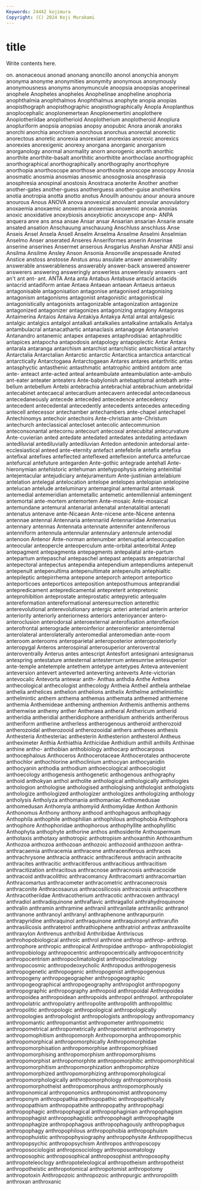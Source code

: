 ```yaml
---
Keywords: 24442 kojimura
Copyright: (C) 2024 Koji Murakami
---
```


# title

Write contents here.



on. anonaceous anonad anonang anoncillo anonol
anonychia anonym anonyma anonyme anonymities anonymity anonymous anonymously anonymousness anonyms
anonymuncule anoopsia anoopsias anoperineal anophele Anopheles anopheles Anophelinae anopheline anophoria
anophthalmia anophthalmos Anophthalmus anophyte anopia anopias anopisthograph anopisthographic anopisthographically Anopla
Anoplanthus anoplocephalic anoplonemertean Anoplonemertini anoplothere Anoplotheriidae anoplotherioid Anoplotherium anoplotheroid Anoplura
anopluriform anopsia anopsias anopsy anopubic Anora anorak anoraks anorchi anorchia
anorchism anorchous anorchus anorectal anorectic anorectous anoretic anorexia anorexiant anorexias
anorexic anorexics anorexies anorexigenic anorexy anorgana anorganic anorganism anorganology anormal
anormality anorn anorogenic anorth anorthic anorthite anorthite-basalt anorthitic anorthitite anorthoclase
anorthographic anorthographical anorthographically anorthography anorthophyre anorthopia anorthoscope anorthose anorthosite anoscope
anoscopy Anosia anosmatic anosmia anosmias anosmic anosognosia anosphrasia anosphresia anospinal
anostosis Anostraca anoterite Another another another-gates another-guess anotherguess another-guise anotherkins
anotia anotropia anotta anotto anotus Anouilh anounou anour anoura anoure
anourous Anous ANOVA anova anovesical anovulant anovular anovulatory anoxaemia anoxaemic
anoxemia anoxemias anoxemic anoxia anoxias anoxic anoxidative anoxybiosis anoxybiotic anoxyscope
anp- ANPA anquera anre ans ansa ansae Ansar ansar Ansarian
ansarian Ansarie ansate ansated ansation Anschauung anschauung Anschluss anschluss Anse
Anseis Ansel Ansela Ansell Anselm Anselma Anselme Anselmi Anselmian Anselmo
Anser anserated Anseres Anseriformes anserin Anserinae anserine anserines Ansermet anserous
Ansgarius Anshan Anshar ANSI ansi Ansilma Ansilme Ansley Anson Ansonia
Ansonville anspessade Ansted Anstice anstoss anstosse Anstus ansu ansulate answer
answerability answerable answerableness answerably answer-back answered answerer answerers answering answeringly
answerless answerlessly answers -ant an't ant ant- ant. ANTA Anta
anta Antabus Antabuse antacid antacids antacrid antadiform antae Antaea Antaean
antaean Antaeus antaeus antagonisable antagonisation antagonise antagonised antagonising antagonism antagonisms
antagonist antagonistic antagonistical antagonistically antagonists antagonizable antagonization antagonize antagonized antagonizer
antagonizes antagonizing antagony Antagoras Antaimerina Antaios Antaiva Antakiya Antakya Antal
antal antalgesic antalgic antalgics antalgol antalkali antalkalies antalkaline antalkalis Antalya
antambulacral antanacathartic antanaclasis antanagoge Antananarivo Antanandro antanemic antapex antapexes antaphrodisiac
antaphroditic antapices antapocha antapodosis antapology antapoplectic Antar Antara antarala antaranga
antarchism antarchist antarchistic antarchistical antarchy Antarctalia Antarctalian Antarctic antarctic Antarctica
antarctica antarctical antarctically Antarctogaea Antarctogaean Antares antares antarthritic antas antasphyctic
antasthenic antasthmatic antatrophic antbird antdom ante ante- anteact ante-acted anteal
anteambulate anteambulation ante-ambulo ant-eater anteater anteaters Ante-babylonish antebaptismal antebath ante-bellum
antebellum Antebi antebrachia antebrachial antebrachium antebridal antecabinet antecaecal antecardium antecavern
antecedal antecedaneous antecedaneously antecede anteceded antecedence antecedency antecedent antecedental antecedently
antecedents antecedes anteceding antecell antecessor antechamber antechambers ante-chapel antechapel Antechinomys
antechoir antechoirs Ante-christian ante-Christum antechurch anteclassical antecloset antecolic antecommunion anteconsonantal
antecornu antecourt antecoxal antecubital antecurvature Ante-cuvierian anted antedate antedated antedates
antedating antedawn antediluvial antediluvially antediluvian Antedon antedonin antedorsal ante-ecclesiastical anteed
ante-eternity antefact antefebrile antefix antefixa antefixal antefixes anteflected anteflexed anteflexion
antefurca antefurcae antefurcal antefuture antegarden Ante-gothic antegrade antehall Ante-hieronymian antehistoric
antehuman antehypophysis anteing anteinitial antejentacular antejudiciary antejuramentum Ante-justinian antelabium antelation
antelegal antelocation antelope antelopes antelopian antelopine antelucan antelude anteluminary antemarginal
antemarital antemask antemedial antemeridian antemetallic antemetic antemillennial antemingent antemortal ante-mortem
antemortem Ante-mosaic Ante-mosaical antemundane antemural antenarial antenatal antenatalitial antenati antenatus
antenave ante-Nicaean Ante-nicene ante-Nicene antenna antennae antennal Antennaria antennariid Antennariidae
Antennarius antennary antennas Antennata antennate antennifer antenniferous antenniform antennula antennular
antennulary antennule antenodal antenoon Antenor Ante-norman antenumber antenuptial anteoccupation anteocular
anteopercle anteoperculum ante-orbital anteorbital Antep antepagment antepagmenta antepagments antepalatal ante-partum
antepartum antepaschal antepaschel antepast antepasts antepatriarchal antepectoral antepectus antependia antependium
antependiums antepenuit antepenult antepenultima antepenultimate antepenults antephialtic antepileptic antepirrhema antepone
anteporch anteport anteportico anteporticoes anteporticos anteposition anteposthumous anteprandial antepredicament antepredicamental
antepreterit antepretonic anteprohibition anteprostate anteprostatic antepyretic antequalm antereformation antereformational anteresurrection
anterethic anterevolutional anterevolutionary antergic anteri anteriad anterin anterior anteriority anteriorly
anteriorness anteriors anterioyancer antero- anteroclusion anterodorsal anteroexternal anterofixation anteroflexion anterofrontal
anterograde anteroinferior anterointerior anterointernal anterolateral anterolaterally anteromedial anteromedian ante-room anteroom
anterooms anteroparietal anteroposterior anteroposteriorly anteropygal Anteros anterospinal anterosuperior anteroventral anteroventrally
Anterus antes antescript Antesfort antesignani antesignanus antespring antestature antesternal antesternum
antesunrise antesuperior ante-temple antetemple antethem antetype antetypes Anteva antevenient anteversion
antevert anteverted anteverting anteverts Ante-victorian antevocalic Antevorta antewar anth- Anthas
anthdia Anthe Anthea anthecological anthecologist anthecology Antheia Antheil anthela anthelae
anthelia anthelices anthelion anthelions anthelix Anthelme anthelminthic anthelmintic anthem anthema
anthemas anthemata anthemed anthemene anthemia Anthemideae antheming anthemion Anthemis anthemis
anthems anthemwise anthemy anther Antheraea antheral Anthericum antherid antheridia antheridial
antheridiophore antheridium antherids antheriferous antheriform antherine antherless antherogenous antheroid antherozoid
antherozoidal antherozooid antherozooidal anthers antheses anthesis Anthesteria Anthesteriac anthesterin Anthesterion
anthesterol Antheus antheximeter Anthia Anthiathia Anthicidae Anthidium anthill anthills Anthinae
anthine antho- anthobian anthobiology anthocarp anthocarpous anthocephalous Anthoceros Anthocerotaceae Anthocerotales
anthocerote anthochlor anthochlorine anthoclinium anthocyan anthocyanidin anthocyanin anthodia anthodium anthoecological
anthoecologist anthoecology anthogenesis anthogenetic anthogenous anthography anthoid anthokyan anthol antholite
anthological anthologically anthologies anthologion anthologise anthologised anthologising anthologist anthologists anthologize
anthologized anthologizer anthologizes anthologizing anthology antholysis Antholyza anthomania anthomaniac Anthomedusae
anthomedusan Anthomyia anthomyiid Anthomyiidae Anthon Anthonin Anthonomus Anthony anthony anthood
anthophagous anthophagy Anthophila anthophile anthophilian anthophilous anthophobia Anthophora anthophore Anthophoridae
anthophorous anthophyllite anthophyllitic Anthophyta anthophyte anthorine anthos anthosiderite Anthospermum anthotaxis
anthotaxy anthotropic anthotropism anthoxanthin Anthoxanthum Anthozoa anthozoa anthozoan anthozoic anthozooid
anthozoon anthra- anthracaemia anthracemia anthracene anthraceniferous anthraces anthrachrysone anthracia anthracic
anthraciferous anthracin anthracite anthracites anthracitic anthracitiferous anthracitious anthracitism anthracitization anthracitous
anthracnose anthracnosis anthracocide anthracoid anthracolithic anthracomancy Anthracomarti anthracomartian Anthracomartus anthracometer
anthracometric anthraconecrosis anthraconite Anthracosaurus anthracosilicosis anthracosis anthracothere Anthracotheriidae Anthracotherium anthracotic
anthracoxen anthracyl anthradiol anthradiquinone anthraflavic anthragallol anthrahydroquinone anthralin anthramin anthramine
anthranil anthranilate anthranilic anthranol anthranone anthranoyl anthranyl anthraphenone anthrapurpurin anthrapyridine
anthraquinol anthraquinone anthraquinonyl anthrarufin anthrasilicosis anthratetrol anthrathiophene anthratriol anthrax anthraxolite
anthraxylon Anthrenus anthribid Anthribidae Anthriscus anthrohopobiological anthroic anthrol anthrone anthrop
anthrop- anthrop. anthrophore anthropic anthropical Anthropidae anthropo- anthropobiologist anthropobiology anthropocentric
anthropocentrically anthropocentricity anthropocentrism anthropoclimatologist anthropoclimatology anthropocosmic anthropodeoxycholic Anthropodus anthropogenesis anthropogenetic
anthropogenic anthropogenist anthropogenous anthropogeny anthropogeographer anthropogeographic anthropogeographical anthropogeography anthropoglot anthropogony
anthropographic anthropography anthropoid anthropoidal Anthropoidea anthropoidea anthropoidean anthropoids anthropol anthropol.
anthropolater anthropolatric anthropolatry anthropolite anthropolith anthropolithic anthropolitic anthropologic anthropological anthropologically
anthropologies anthropologist anthropologists anthropology anthropomancy anthropomantic anthropomantist anthropometer anthropometric anthropometrical
anthropometrically anthropometrist anthropometry anthropomophitism anthropomorph Anthropomorpha anthropomorphic anthropomorphical anthropomorphically Anthropomorphidae
anthropomorphisation anthropomorphise anthropomorphised anthropomorphising anthropomorphism anthropomorphisms anthropomorphist anthropomorphite anthropomorphitic anthropomorphitical
anthropomorphitism anthropomorphization anthropomorphize anthropomorphized anthropomorphizing anthropomorphological anthropomorphologically anthropomorphology anthropomorphosis anthropomorphotheist
anthropomorphous anthropomorphously anthroponomical anthroponomics anthroponomist anthroponomy anthroponym anthropopathia anthropopathic anthropopathically
anthropopathism anthropopathite anthropopathy anthropophagi anthropophagic anthropophagical anthropophaginian anthropophagism anthropophagist anthropophagistic
anthropophagit anthropophagite anthropophagize anthropophagous anthropophagously anthropophagus anthropophagy anthropophilous anthropophobia anthropophuism
anthropophuistic anthropophysiography anthropophysite Anthropopithecus anthropopsychic anthropopsychism Anthropos anthroposcopy anthroposociologist anthroposociology
anthroposomatology anthroposophic anthroposophical anthroposophist anthroposophy anthropoteleoclogy anthropoteleological anthropotheism anthropotheist anthropotheistic
anthropotomical anthropotomist anthropotomy anthropotoxin Anthropozoic anthropozoic anthropurgic anthroropolith anthroxan anthroxanic

